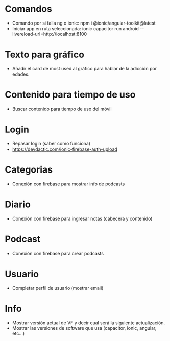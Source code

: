 # Comandos
- Comando por si falla ng o ionic: npm i @ionic/angular-toolkit@latest
- Iniciar app en ruta seleccionada: ionic capacitor run android --livereload-url=http://localhost:8100

# Texto para gráfico
- Añadir el card de most used al gráfico para hablar de la adicción por edades.

# Contenido para tiempo de uso 
- Buscar contenido para tiempo de uso del móvil

# Login
- Repasar login (saber como funciona)
- https://devdactic.com/ionic-firebase-auth-upload

# Categorias
- Conexión con firebase para mostrar info de podcasts

# Diario
- Conexión con firebase para ingresar notas (cabecera y contenido)

# Podcast
- Conexión con firebase para crear podcasts

# Usuario
- Completar perfil de usuario (mostrar email) 

# Info
- Mostrar versión actual de VF y decir cual será la siguiente actualización.
- Mostrar las versiones de software que usa (capacitor, ionic, angular, etc...)






